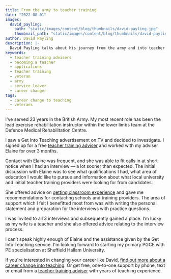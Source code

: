 ```yaml
---
title: From the army to teacher training
date: "2022-08-01"
images:
  david_payling:
    path: "static/images/content/blog/thumbnails/david-payling.jpg"
    thumbnail_path: "static/images/content/blog/thumbnails/david-payling.jpg"
author: David Payling
description: |-
  David Payling talks about his journey from the army and into teacher training using the help of a teacher training adviser.
keywords:
  - teacher training advisers
  - becoming a teacher
  - applications
  - teacher training
  - veteran
  - army
  - service leaver
  - career changer
tags:
  - career change to teaching
  - veterans
---
```


I've served 23 years in the British Army. My most recent role has been the lead exercise rehabilitation instructor within the lower limbs team at the Defence Medical Rehabilitation Centre.

I saw a Get Into Teaching advertisement on TV and decided to investigate. I signed up for a free [teacher training adviser](/teacher-training-advisers) and worked with my adviser Elaine for over 3 months.

Contact with Elaine was frequent, and she was able to fit calls in at short notice when I had an interview — a lot sooner than expected. The initial discussion with Elaine was to see what qualifications I had, what area of education I would like to pursue and information about what local university and initial teacher training providers were looking for from candidates.

She offered advice on [getting classroom experience](/is-teaching-right-for-me/get-school-experience) and gave me recommendations for contacting schools and training providers. The area of support which I felt I benefitted most from was with writing the personal statement and preparation for the interviews with practice questions.

I was invited to all 3 interviews and subsequently gained a place. I’m lucky as my wife is a teacher and she also offered advice relating to the interview process.

I can’t speak highly enough of Elaine and the assistance given by the Get Into Teaching service. I'm looking forward to starting my primary PGCE with PE specialisation at Sheffield Hallam University.

If you're interested in changing your career like David, [find out more about a career change into teaching](/is-teaching-right-for-me/if-you-want-to-change-career). Or get free, one-to-one support by phone, text or email from a [teacher training adviser](/teacher-training-advisers) with years of teaching experience.
